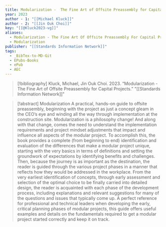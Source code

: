 ```yaml
---
title: Modularization -  The Fine Art of Offsite Preassembly for Capital Projects
year: 2023
author - 1: "[[Michael Kluck]]"
author - 2: "[[Jin Ouk Choi]]"
key: "[[@Kluck2023-vg]]"
aliases:
  - Modularization - The Fine Art Of Offsite Preassembly For Capital Projects
  - Modularization
publisher: "[[Standards Information Network]]"
tags:
  - _BibTex-to-MD-Git
  - EPubs-Books
  - ePub
  - AEC
---
```


> [!bibliography]
> Kluck, Michael, Jin Ouk Choi. 2023. “Modularization -  The Fine Art of Offsite Preassembly for Capital Projects.” "[[Standards Information Network]]"

> [!abstract]
> Modularization A practical, hands-on guide to offsite preassembly, beginning with the project as just a concept gleam in the CEO’s eye and winding all the way through implementation at the construction site. Modularization is a philosophy change! And along with that change, comes the need to understand the implementation requirements and project mindset adjustments that impact and influence all aspects of the modular project. To accomplish this, the book provides a complete (from beginning to end) identification and evaluation of the differences that make a modular project unique, starting with the very basics in terms of definitions and setting the groundwork of expectations by identifying benefits and challenges. Then, because the journey is as important as the destination, the reader is guided through the various project phases in a manner that reflects how they would be addressed in the workplace. From the very earliest identification of concepts, through early assessment and selection of the optimal choice to be finally carried into detailed design, the reader is acquainted with each phase of the development process, including explanations and relevant suggestions for many of the questions and issues that typically come up. A perfect reference for professional and technical leaders when developing the early, critical planning phases of modular projects, this guide offers useful examples and details on the fundamentals required to get a modular project started correctly and keep it on track.